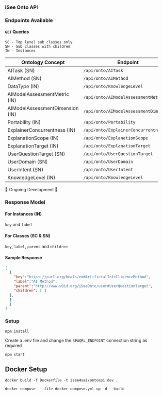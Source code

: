 ### iSee Onto API

### Endpoints Available

#### `GET` Queries

```
SC - Top level sub classes only
SN - Sub classes with children
IN - Instances
```

| Ontology Concept | Endpoint | Parent Class  | Usage |
| ----------- | ----------- | ----------- | ----------- |
| AITask (SN)  | `/api/onto/AITask` | <https://purl.org/heals/eo#AITask> | Cockpit | 
| AIMethod (SN) | `/api/onto/AIMethod` | <https://purl.org/heals/eo#ArtificialIntelligenceMethod> | Cockpit | 
| DataType (IN) | `/api/onto/KnowledgeLevel` | <http://www.w3id.org/iSeeOnto/explainer#DataType>  | Cockpit |
| AIModelAssessmentMetric (IN) | `/api/onto/AIModelAssessmentMetric` | <http://www.w3id.org/iSeeOnto/aimodelevaluation#AIModelAssessmentMetric>  | Cockpit |
| AIModelAssessmentDimension (IN) | `/api/onto/AIModelAssessmentDimension` | <http://www.w3id.org/iSeeOnto/aimodelevaluation#AIModelAssessmentDimension>  | Cockpit |
| Portability (IN) | `/api/onto/Portability` | <http://www.w3id.org/iSeeOnto/explainer#Portability>  | - |
| ExplainerConcurrentness (IN) | `/api/onto/ExplainerConcurrentness` | <http://www.w3id.org/iSeeOnto/explainer#ExplainerConcurrentness>  | - |
| ExplanationScope (IN) | `/api/onto/ExplanationScope` | <http://www.w3id.org/iSeeOnto/explainer#ExplanationScope>  | - |
| ExplanationTarget (IN) | `/api/onto/ExplanationTarget` | <http://www.w3id.org/iSeeOnto/explainer#ExplanationTarget>  | - |
| UserQuestionTarget (SN) | `/api/onto/UserQuestionTarget` | <http://www.w3id.org/iSeeOnto/user#UserQuestionTarget> | Cockpit | 
| UserDomain (SN) | `/api/onto/UserDomain` | <http://www.w3id.org/iSeeOnto/user#UserDomain> | Cockpit | 
| UserIntent (SN) | `/api/onto/UserIntent` | <http://www.w3id.org/iSeeOnto/user#UserIntent> | Cockpit | 
| KnowledgeLevel (IN) | `/api/onto/KnowledgeLevel` | <http://www.w3id.org/iSeeOnto/user#KnowledgeLevel>  | Cockpit |

🚧 Ongoing Development 🚧

### Response Model

#### For Instances (IN)
`key` and `label` 

#### For Classes (SC & SN)
`key`, `label`, `parent` and `children` 

#### Sample Response
```json
[
  {
    "key":"https://purl.org/heals/eo#ArtificialIntelligenceMethod",
    "label":"AI Method",
    "parent":"http://www.w3id.org/iSeeOnto/user#UserQuestionTarget",
    "children": [ ]
  },
  {
  }
]
```


### Setup

```
npm install
```

Create a .env file and change the `SPAQRL_ENDPOINT` connection string as required

```
npm start
```

## Docker Setup

```
docker build -f Dockerfile -t isee4xai/ontoapi:dev .

docker-compose  --file docker-compose.yml up -d --build
```

